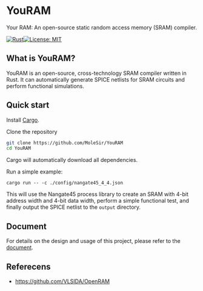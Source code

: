 # YouRAM

Your RAM: An open-source static random access memory (SRAM) compiler.

[![Rust](https://img.shields.io/badge/language-Rust-orange.svg)](https://www.rust-lang.org/)[![License: MIT](https://img.shields.io/badge/License-MIT-blue.svg)](./LICENSE)



## What is YouRAM?

YouRAM is an open-source, cross-technology SRAM compiler written in Rust. It can automatically generate SPICE netlists for SRAM circuits and perform functional simulations.



## Quick start

Install [Cargo](https://cargo.site/). 

Clone the repository

```bash
git clone https://github.com/MoleSir/YouRAM
cd YouRAM
```

Cargo will automatically download all dependencies.

Run a simple example:

````
cargo run -- -c ./config/nangate45_4_4.json
````

This will use the Nangate45 process library to create an SRAM with 4-bit address width and 4-bit data width, perform a simple functional test, and finally output the SPICE netlist to the `output` directory.



## Document

For details on the design and usage of this project, please refer to the [document](./document).




## Referecens

- https://github.com/VLSIDA/OpenRAM